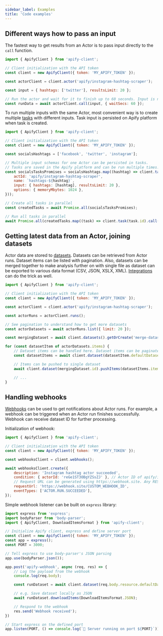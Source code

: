 ```yaml
---
sidebar_label: Examples
title: 'Code examples'
---
```


## Different ways how to pass an input

The fastest way to get results from an Actor is to pass input directly to the `call` function.

```javascript
import { ApifyClient } from 'apify-client';

// Client initialization with the API token
const client = new ApifyClient({ token: 'MY_APIFY_TOKEN' });

const actorClient = client.actor('apify/instagram-hashtag-scraper');

const input = { hashtags: ['twitter'], resultsLimit: 20 };

// Run the actor and wait for it to finish up to 60 seconds. Input is not persisted for next runs.
const runData = await actorClient.call(input, { waitSecs: 60 });
```

To run multiple inputs with the same Actor, most convenient way is to create multiple [tasks](https://docs.apify.com/platform/actors/running/tasks) with different inputs. Task input is persisted on Apify platform when task is created.

```javascript
import { ApifyClient } from 'apify-client';

// Client initialization with the API token
const client = new ApifyClient({ token: 'MY_APIFY_TOKEN' });

const socialsHashtags = ['facebook', 'twitter', 'instagram'];

// Multiple input schemas for one Actor can be persisted in tasks.
// Tasks are saved in the Apify platform and can be run multiple times.
const socialsTasksPromises = socialsHashtags.map((hashtag) => client.tasks().create({
    actId: 'apify/instagram-hashtag-scraper',
    name: `hashtags-${hashtag}`,
    input: { hashtags: [hashtag], resultsLimit: 20 },
    options: { memoryMbytes: 1024 },
}));

// Create all tasks in parallel
const createdTasks = await Promise.all(socialsTasksPromises);

// Run all tasks in parallel
await Promise.all(createdTasks.map((task) => client.task(task.id).call()));
```

## Getting latest data from an Actor, joining datasets

Actor data are stored to [datasets](https://docs.apify.com/platform/storage/dataset). Datasets can be retrieved from Actor runs. Dataset items can be listed with pagination. Also, datasets can be merged together to make analysis further on with single file as dataset can be exported to various data format (CSV, JSON, XSLX, XML). [Integrations](https://docs.apify.com/platform/integrations) can do the trick as well.

```javascript
import { ApifyClient } from 'apify-client';

// Client initialization with the API token
const client = new ApifyClient({ token: 'MY_APIFY_TOKEN' });

const actorClient = client.actor('apify/instagram-hashtag-scraper');

const actorRuns = actorClient.runs();

// See pagination to understand how to get more datasets
const actorDatasets = await actorRuns.list({ limit: 20 });

const mergingDataset = await client.datasets().getOrCreate('merge-dataset');

for (const datasetItem of actorDatasets.items) {
    // Dataset items can be handled here. Dataset items can be paginated
    const datasetItems = await client.dataset(datasetItem.defaultDatasetId).listItems({ limit: 1000 });

    // Items can be pushed to single dataset
    await client.dataset(mergingDataset.id).pushItems(datasetItems.items);

    // ...
}
```

## Handling webhooks

[Webhooks](https://docs.apify.com/platform/integrations/webhooks) can be used to get notifications about Actor runs. For example, a webhook can be triggered when an Actor run finishes successfully. Webhook can receive dataset ID for further processing.

Initialization of webhook:

```javascript
import { ApifyClient } from 'apify-client';

// Client initialization with the API token
const client = new ApifyClient({ token: 'MY_APIFY_TOKEN' });

const webhooksClient = client.webhooks();

await webhooksClient.create({
    description: 'Instagram hashtag actor succeeded',
    condition: { actorId: 'reGe1ST3OBgYZSsZJ' }, // Actor ID of apify/instagram-hashtag-scraper
    // Request URL can be generated using https://webhook.site. Any REST server can be used
    requestUrl: 'https://webhook.site/CUSTOM_WEBHOOK_ID',
    eventTypes: ['ACTOR.RUN.SUCCEEDED'],
});
```

Simple webhook listener can be built on `express` library:

```javascript
import express from 'express';
import bodyParser from 'body-parser';
import { ApifyClient, DownloadItemsFormat } from 'apify-client';

// Initialize Apify client, express and define server port
const client = new ApifyClient({ token: 'MY_APIFY_TOKEN' });
const app = express();
const PORT = 3000;

// Tell express to use body-parser's JSON parsing
app.use(bodyParser.json());

app.post('apify-webhook', async (req, res) => {
    // Log the payload from the webhook
    console.log(req.body);

    const runDataset = await client.dataset(req.body.resource.defaultDatasetId);

    // e.g. Save dataset locally as JSON
    await runDataset.downloadItems(DownloadItemsFormat.JSON);

    // Respond to the webhook
    res.send('Webhook received');
})

// Start express on the defined port
app.listen(PORT, () => console.log(`🚀 Server running on port ${PORT}`));
```

